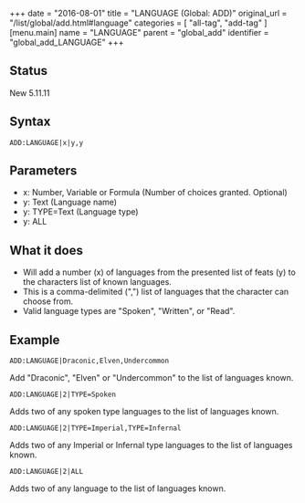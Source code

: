 +++
date = "2016-08-01"
title = "LANGUAGE (Global: ADD)"
original_url = "/list/global/add.html#language"
categories = [ "all-tag", "add-tag" ]
[menu.main]
    name = "LANGUAGE"
    parent = "global_add"
    identifier = "global_add_LANGUAGE"
+++

## Status

New 5.11.11

## Syntax

`ADD:LANGUAGE|x|y,y`

## Parameters

-   x: Number, Variable or Formula (Number of
    choices granted. Optional)
-   y: Text (Language name)
-   y: TYPE=Text (Language type)
-   y: ALL



What it does
------------

-   Will add a number (x) of languages from the presented list of
    feats (y) to the characters list of known languages.
-   This is a comma-delimited (",") list of languages that the character
    can choose from.
-   Valid language types are "Spoken", "Written", or "Read".

Example
-------

`ADD:LANGUAGE|Draconic,Elven,Undercommon`

Add "Draconic", "Elven" or "Undercommon" to the list of languages known.

`ADD:LANGUAGE|2|TYPE=Spoken`

Adds two of any spoken type languages to the list of languages known.

`ADD:LANGUAGE|2|TYPE=Imperial,TYPE=Infernal`

Adds two of any Imperial or Infernal type languages to the list of
languages known.

`ADD:LANGUAGE|2|ALL`

Adds two of any language to the list of languages known.

